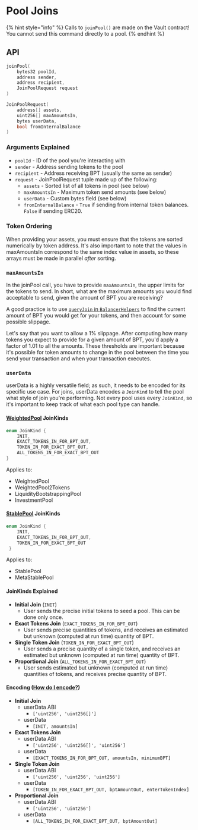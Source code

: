 # Pool Joins

{% hint style="info" %}
Calls to `joinPool()` are made on the Vault contract! You cannot send this command directly to a pool.
{% endhint %}

## API

```cpp
joinPool(
    bytes32 poolId, 
    address sender, 
    address recipient, 
    JoinPoolRequest request
)

JoinPoolRequest(
    address[] assets,
    uint256[] maxAmountsIn,
    bytes userData,
    bool fromInternalBalance
)
```

### Arguments Explained

* `poolId` - ID of the pool you're interacting with
* `sender` - Address sending tokens to the pool
* `recipient` - Address receiving BPT (usually the same as sender)
* `request` - JoinPoolRequest tuple made up of the following:
  * `assets` - Sorted list of all tokens in pool (see below)
  * `maxAmountsIn` - Maximum token send amounts (see below)
  * `userData` - Custom bytes field (see below)
  * `fromInternalBalance` - `True` if sending from internal token balances. `False` if sending ERC20.

### Token Ordering

When providing your assets, you must ensure that the tokens are sorted numerically by token address. It's also important to note that the values in maxAmountsIn correspond to the same index value in assets, so these arrays must be made in parallel _after_ sorting.

### `maxAmountsIn`

In the joinPool call, you have to provide `maxAmountsIn`, the upper limits for the tokens to send. In short, what are the maximum amounts you would find acceptable to send, given the amount of BPT you are receiving?&#x20;

A good practice is to use [`queryJoin` in `BalancerHelpers`](../query-batchswap-join-exit.md#queryjoin) to find the current amount of BPT you would get for your tokens, and then account for some possible slippage.&#x20;

Let's say that you want to allow a 1% slippage. After computing how many tokens you expect to provide for a given amount of BPT, you'd apply a factor of 1.01 to all the amounts. These thresholds are important because it's possible for token amounts to change in the pool between the time you send your transaction and when your transaction executes.

### `userData`

userData is a highly versatile field; as such, it needs to be encoded for its specific use case. For joins, userData encodes a `JoinKind` to tell the pool what style of join you're performing. Not every pool uses every `JoinKind`, so it's important to keep track of what each pool type can handle.

#### [WeightedPool](https://github.com/balancer-labs/balancer-v2-monorepo/blob/master/pkg/pool-weighted/contracts/BaseWeightedPool.sol#L39) JoinKinds&#x20;

```cpp
enum JoinKind { 
    INIT, 
    EXACT_TOKENS_IN_FOR_BPT_OUT, 
    TOKEN_IN_FOR_EXACT_BPT_OUT, 
    ALL_TOKENS_IN_FOR_EXACT_BPT_OUT 
}
```

Applies to:

* WeightedPool
* WeightedPool2Tokens
* LiquidityBootstrappingPool
* InvestmentPool

#### [StablePool](https://github.com/balancer-labs/balancer-v2-monorepo/blob/master/pkg/pool-stable/contracts/StablePool.sol#L78) JoinKinds&#x20;

```cpp
enum JoinKind { 
    INIT, 
    EXACT_TOKENS_IN_FOR_BPT_OUT, 
    TOKEN_IN_FOR_EXACT_BPT_OUT
 }
```

Applies to:

* StablePool
* MetaStablePool

#### JoinKinds Explained

* **Initial Join** (`INIT`)
  * User sends the precise initial tokens to seed a pool. This can be done only once.
* **Exact Tokens Join** (`EXACT_TOKENS_IN_FOR_BPT_OUT`)
  * User sends precise quantities of tokens, and receives an estimated but unknown (computed at run time) quantity of BPT.
* **Single Token Join** (`TOKEN_IN_FOR_EXACT_BPT_OUT`)
  * User sends a precise quantity of a single token, and receives an estimated but unknown (computed at run time) quantity of BPT.
* **Proportional Join** (`ALL_TOKENS_IN_FOR_EXACT_BPT_OUT`)
  * User sends estimated but unknown (computed at run time) quantities of tokens, and receives precise quantity of BPT.

#### Encoding ([How do I encode?](../../helpers/encoding.md))

* **Initial Join**
  * userData ABI
    * `['uint256', 'uint256[]']`
  * userData
    * `[INIT, amountsIn]`
* **Exact Tokens Join**
  * userData ABI
    * `['uint256', 'uint256[]', 'uint256']`
  * userData
    * `[EXACT_TOKENS_IN_FOR_BPT_OUT, amountsIn, minimumBPT]`
* **Single Token Join**
  * userData ABI
    * `['uint256', 'uint256', 'uint256']`
  * userData
    * `[TOKEN_IN_FOR_EXACT_BPT_OUT, bptAmountOut, enterTokenIndex]`
* **Proportional Join**
  * userData ABI
    * `['uint256', 'uint256']`
  * userData
    * `[ALL_TOKENS_IN_FOR_EXACT_BPT_OUT, bptAmountOut]`   &#x20;
